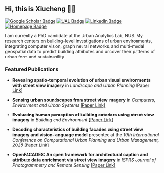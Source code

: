 ## Hi, this is Xiucheng 👋🏻

[![Google Scholar Badge](https://img.shields.io/badge/Google-Scholar-lightgrey)](https://scholar.google.com/citations?user=ThZtaeoAAAAJ&hl=en)
[![UAL Badge](https://img.shields.io/badge/UAL-PhD%20Researcher-black)](https://ual.sg/author/liang-xiucheng/)
[![LinkedIn Badge](https://img.shields.io/badge/My-LinkedIn-blue)](https://www.linkedin.com/in/xiucheng-liang/)
[![Homepage Badge](https://img.shields.io/badge/My-Homepage-brightgreen)](https://seshing.github.io/)
<!-- [![CV Badge](https://img.shields.io/badge/My-CV-critical)]() -->

I am currently a PhD candidate at the Urban Analytics Lab, NUS. My research centers on building-level investigations of urban environments, integrating computer vision, graph neural networks, and multi-modal geospatial data to predict building attributes and uncover their patterns of urban form and sustainability.

### Featured Publications
- **Revealing spatio-temporal evolution of urban visual environments with street view imagery** in *Landscape and Urban Planning* [[Paper Link]](https://doi.org/10.1016/j.landurbplan.2023.104802)

- **Sensing urban soundscapes from street view imagery** in *Computers, Environment and Urban Systems* [[Paper Link]](https://doi.org/10.1016/j.compenvurbsys.2022.101915)

- **Evaluating human perception of building exteriors using street view imagery** in *Building and Environment* [[Paper Link]](https://doi.org/10.1016/j.buildenv.2024.111875)

- **Decoding characteristics of building facades using street view imagery and vision-language model** presented at the *19th International Conference on Computational Urban Planning and Urban Management, 2025* [[Paper Link]](https://osf.io/abyqh/files/osfstorage/685400519a7097303ec89a95)

- **OpenFACADES: An open framework for architectural caption and attribute data enrichment via street view imagery** in *ISPRS Journal of Photogrammetry and Remote Sensing* [[Paper Link]](https://doi.org/10.1016/j.isprsjprs.2025.10.014)
